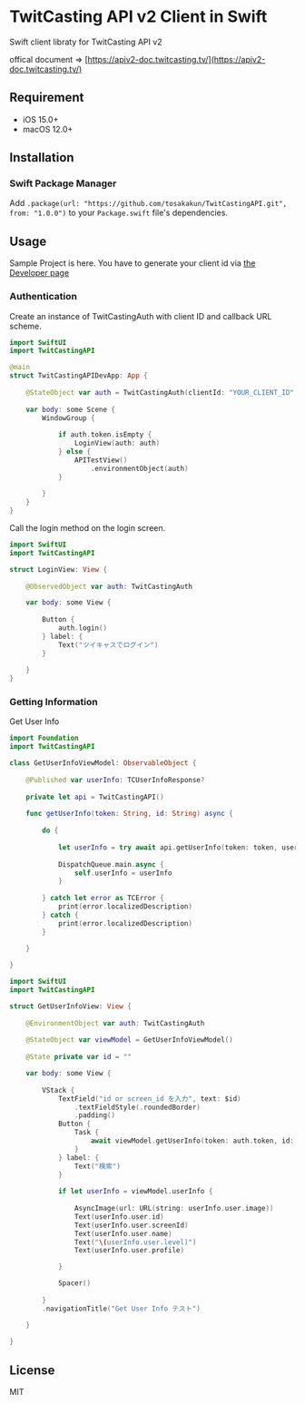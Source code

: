 # TwitCasting API v2 Client in Swift

Swift client libraty for TwitCasting API v2

offical document => [https://apiv2-doc.twitcasting.tv/](https://apiv2-doc.twitcasting.tv/)

## Requirement

- iOS 15.0+
- macOS 12.0+

## Installation

### Swift Package Manager
Add `.package(url: "https://github.com/tosakakun/TwitCastingAPI.git", from: "1.0.0")` to your `Package.swift` file's dependencies.

## Usage

Sample Project is here.
You have to generate your client id via [the Developer page](https://ssl.twitcasting.tv/developer.php)

### Authentication
Create an instance of TwitCastingAuth with client ID and callback URL scheme.
```Swift
import SwiftUI
import TwitCastingAPI

@main
struct TwitCastingAPIDevApp: App {
    
    @StateObject var auth = TwitCastingAuth(clientId: "YOUR_CLIENT_ID", callbackURLScheme: "YOUR_CALLBACK_URL_SCHEME")
    
    var body: some Scene {
        WindowGroup {
            
            if auth.token.isEmpty {
                LoginView(auth: auth)
            } else {
                APITestView()
                    .environmentObject(auth)
            }
            
        }
    }
}
```
Call the login method on the login screen.
```Swift
import SwiftUI
import TwitCastingAPI

struct LoginView: View {
    
    @ObservedObject var auth: TwitCastingAuth

    var body: some View {
        
        Button {
            auth.login()
        } label: {
            Text("ツイキャスでログイン")
        }
        
    }
}
```
### Getting Information
Get User Info
```Swift
import Foundation
import TwitCastingAPI

class GetUserInfoViewModel: ObservableObject {
    
    @Published var userInfo: TCUserInfoResponse?
    
    private let api = TwitCastingAPI()
    
    func getUserInfo(token: String, id: String) async {
        
        do {
            
            let userInfo = try await api.getUserInfo(token: token, userId: id)
            
            DispatchQueue.main.async {
                self.userInfo = userInfo
            }
            
        } catch let error as TCError {
            print(error.localizedDescription)
        } catch {
            print(error.localizedDescription)
        }
        
    }

}
```
```Swift
import SwiftUI
import TwitCastingAPI

struct GetUserInfoView: View {
    
    @EnvironmentObject var auth: TwitCastingAuth
    
    @StateObject var viewModel = GetUserInfoViewModel()
    
    @State private var id = ""

    var body: some View {
        
        VStack {
            TextField("id or screen_id を入力", text: $id)
                .textFieldStyle(.roundedBorder)
                .padding()
            Button {
                Task {
                    await viewModel.getUserInfo(token: auth.token, id: id)
                }
            } label: {
                Text("検索")
            }
            
            if let userInfo = viewModel.userInfo {
                
                AsyncImage(url: URL(string: userInfo.user.image))
                Text(userInfo.user.id)
                Text(userInfo.user.screenId)
                Text(userInfo.user.name)
                Text("\(userInfo.user.level)")
                Text(userInfo.user.profile)

            }

            Spacer()
            
        }
        .navigationTitle("Get User Info テスト")

    }
    
}
```

## License
MIT
